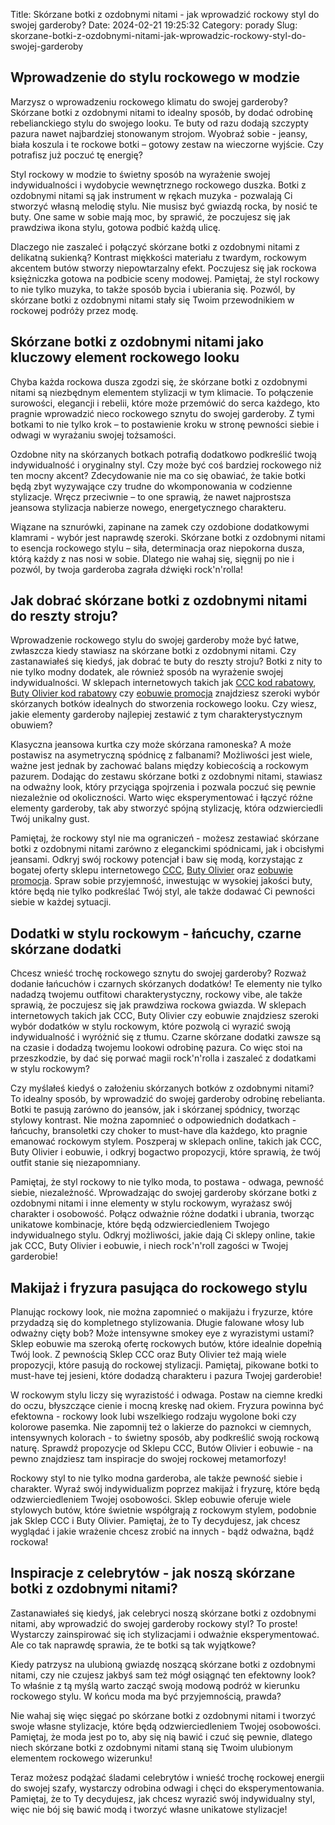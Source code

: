 Title: Skórzane botki z ozdobnymi nitami - jak wprowadzić rockowy styl do swojej garderoby?
Date: 2024-02-21 19:25:32
Category: porady
Slug: skorzane-botki-z-ozdobnymi-nitami-jak-wprowadzic-rockowy-styl-do-swojej-garderoby

## Wprowadzenie do stylu rockowego w modzie

Marzysz o wprowadzeniu rockowego klimatu do swojej garderoby? Skórzane botki z ozdobnymi nitami to idealny sposób, by dodać odrobinę rebelianckiego stylu do swojego looku. Te buty od razu dodają szczypty pazura nawet najbardziej stonowanym strojom. Wyobraź sobie - jeansy, biała koszula i te rockowe botki – gotowy zestaw na wieczorne wyjście. Czy potrafisz już poczuć tę energię?

Styl rockowy w modzie to świetny sposób na wyrażenie swojej indywidualności i wydobycie wewnętrznego rockowego duszka. Botki z ozdobnymi nitami są jak instrument w rękach muzyka - pozwalają Ci stworzyć własną melodię stylu. Nie musisz być gwiazdą rocka, by nosić te buty. One same w sobie mają moc, by sprawić, że poczujesz się jak prawdziwa ikona stylu, gotowa podbić każdą ulicę.

Dlaczego nie zaszaleć i połączyć skórzane botki z ozdobnymi nitami z delikatną sukienką? Kontrast miękkości materiału z twardym, rockowym akcentem butów stworzy niepowtarzalny efekt. Poczujesz się jak rockowa księżniczka gotowa na podbicie sceny modowej. Pamiętaj, że styl rockowy to nie tylko muzyka, to także sposób bycia i ubierania się. Pozwól, by skórzane botki z ozdobnymi nitami stały się Twoim przewodnikiem w rockowej podróży przez modę.


## Skórzane botki z ozdobnymi nitami jako kluczowy element rockowego looku

Chyba każda rockowa dusza zgodzi się, że skórzane botki z ozdobnymi nitami są niezbędnym elementem stylizacji w tym klimacie. To połączenie surowości, elegancji i rebelii, które może przemówić do serca każdego, kto pragnie wprowadzić nieco rockowego sznytu do swojej garderoby. Z tymi botkami to nie tylko krok – to postawienie kroku w stronę pewności siebie i odwagi w wyrażaniu swojej tożsamości.

Ozdobne nity na skórzanych botkach potrafią dodatkowo podkreślić twoją indywidualność i oryginalny styl. Czy może być coś bardziej rockowego niż ten mocny akcent? Zdecydowanie nie ma co się obawiać, że takie botki będą zbyt wyzywające czy trudne do wkomponowania w codzienne stylizacje. Wręcz przeciwnie – to one sprawią, że nawet najprostsza jeansowa stylizacja nabierze nowego, energetycznego charakteru.  

Wiązane na sznurówki, zapinane na zamek czy ozdobione dodatkowymi klamrami - wybór jest naprawdę szeroki. Skórzane botki z ozdobnymi nitami to esencja rockowego stylu – siła, determinacja oraz niepokorna dusza, którą każdy z nas nosi w sobie. Dlatego nie wahaj się, sięgnij po nie i pozwól, by twoja garderoba zagrała dźwięki rock&#x27;n&#x27;rolla!


## Jak dobrać skórzane botki z ozdobnymi nitami do reszty stroju?

Wprowadzenie rockowego stylu do swojej garderoby może być łatwe, zwłaszcza kiedy stawiasz na skórzane botki z ozdobnymi nitami. Czy zastanawiałeś się kiedyś, jak dobrać te buty do reszty stroju? Botki z nity to nie tylko modny dodatek, ale również sposób na wyrażenie swojej indywidualności. W sklepach internetowych takich jak [CCC kod rabatowy](https://klaverjasunie.nl/10-najpopularniejszych-modeli-lekkich-butow-sportowych-na-rynku-wiosnalato-2023), [Buty Olivier kod rabatowy](https://design-onweb.nl/luksusowe-mokasyny-eleganckie-buty-na-wiosne-dla-mezczyzn) czy [eobuwie promocja](https://ateliergr.nl/trendy-w-butach-do-biegania-jak-wybrac-najlepsze-obuwie-dla-siebie) znajdziesz szeroki wybór skórzanych botków idealnych do stworzenia rockowego looku. Czy wiesz, jakie elementy garderoby najlepiej zestawić z tym charakterystycznym obuwiem?

Klasyczna jeansowa kurtka czy może skórzana ramoneska? A może postawisz na asymetryczną spódnicę z falbanami? Możliwości jest wiele, ważne jest jednak by zachować balans między kobiecością a rockowym pazurem. Dodając do zestawu skórzane botki z ozdobnymi nitami, stawiasz na odważny look, który przyciąga spojrzenia i pozwala poczuć się pewnie niezależnie od okoliczności. Warto więc eksperymentować i łączyć różne elementy garderoby, tak aby stworzyć spójną stylizację, która odzwierciedli Twój unikalny gust.

Pamiętaj, że rockowy styl nie ma ograniczeń - możesz zestawiać skórzane botki z ozdobnymi nitami zarówno z eleganckimi spódnicami, jak i obcisłymi jeansami. Odkryj swój rockowy potencjał i baw się modą, korzystając z bogatej oferty sklepu internetowego [CCC](https://design-onweb.nl/najnowsze-trendy-w-kurtkach-wiosennych-jak-wybrac-idealny-model), [Buty Olivier](https://klaverjasunie.nl/rozkwit-haftowanych-koszul-w-polskich-sklepach-internetowych) oraz [eobuwie promocja](https://huisartsenpost-hoorn.nl/sniegowce-z-wyprofilowana-podeszwa-jakie-zalety-posiadaja-te-buty). Spraw sobie przyjemność, inwestując w wysokiej jakości buty, które będą nie tylko podkreślać Twój styl, ale także dodawać Ci pewności siebie w każdej sytuacji.


## Dodatki w stylu rockowym - łańcuchy, czarne skórzane dodatki

Chcesz wnieść trochę rockowego sznytu do swojej garderoby? Rozważ dodanie łańcuchów i czarnych skórzanych dodatków! Te elementy nie tylko nadadzą twojemu outfitowi charakterystyczny, rockowy vibe, ale także sprawią, że poczujesz się jak prawdziwa rockowa gwiazda. W sklepach internetowych takich jak CCC, Buty Olivier czy eobuwie znajdziesz szeroki wybór dodatków w stylu rockowym, które pozwolą ci wyrazić swoją indywidualność i wyróżnić się z tłumu. Czarne skórzane dodatki zawsze są na czasie i dodadzą twojemu lookowi odrobinę pazura. Co więc stoi na przeszkodzie, by dać się porwać magii rock&#x27;n&#x27;rolla i zaszaleć z dodatkami w stylu rockowym?

Czy myślałeś kiedyś o założeniu skórzanych botków z ozdobnymi nitami? To idealny sposób, by wprowadzić do swojej garderoby odrobinę rebelianta. Botki te pasują zarówno do jeansów, jak i skórzanej spódnicy, tworząc stylowy kontrast. Nie można zapomnieć o odpowiednich dodatkach - łańcuchy, bransoletki czy choker to must-have dla każdego, kto pragnie emanować rockowym stylem. Poszperaj w sklepach online, takich jak CCC, Buty Olivier i eobuwie, i odkryj bogactwo propozycji, które sprawią, że twój outfit stanie się niezapomniany.

Pamiętaj, że styl rockowy to nie tylko moda, to postawa - odwaga, pewność siebie, niezależność. Wprowadzając do swojej garderoby skórzane botki z ozdobnymi nitami i inne elementy w stylu rockowym, wyrażasz swój charakter i osobowość. Połącz odważnie różne dodatki i ubrania, tworząc unikatowe kombinacje, które będą odzwierciedleniem Twojego indywidualnego stylu. Odkryj możliwości, jakie dają Ci sklepy online, takie jak CCC, Buty Olivier i eobuwie, i niech rock&#x27;n&#x27;roll zagości w Twojej garderobie!


## Makijaż i fryzura pasująca do rockowego stylu

Planując rockowy look, nie można zapomnieć o makijażu i fryzurze, które przydadzą się do kompletnego stylizowania. Długie falowane włosy lub odważny cięty bob? Może intensywne smokey eye z wyrazistymi ustami? Sklep eobuwie ma szeroką ofertę rockowych butów, które idealnie dopełnią Twój look. Z pewnością Sklep CCC oraz Buty Olivier też mają wiele propozycji, które pasują do rockowej stylizacji. Pamiętaj, pikowane botki to must-have tej jesieni, które dodadzą charakteru i pazura Twojej garderobie!

W rockowym stylu liczy się wyrazistość i odwaga. Postaw na ciemne kredki do oczu, błyszczące cienie i mocną kreskę nad okiem. Fryzura powinna być efektowna - rockowy look lubi wszelkiego rodzaju wygolone boki czy kolorowe pasemka. Nie zapomnij też o lakierze do paznokci w ciemnych, intensywnych kolorach - to świetny sposób, aby podkreślić swoją rockową naturę. Sprawdź propozycje od Sklepu CCC, Butów Olivier i eobuwie - na pewno znajdziesz tam inspiracje do swojej rockowej metamorfozy!

Rockowy styl to nie tylko modna garderoba, ale także pewność siebie i charakter. Wyraź swój indywidualizm poprzez makijaż i fryzurę, które będą odzwierciedleniem Twojej osobowości. Sklep eobuwie oferuje wiele stylowych butów, które świetnie współgrają z rockowym stylem, podobnie jak Sklep CCC i Buty Olivier. Pamiętaj, że to Ty decydujesz, jak chcesz wyglądać i jakie wrażenie chcesz zrobić na innych - bądź odważna, bądź rockowa!


## Inspiracje z celebrytów - jak noszą skórzane botki z ozdobnymi nitami?

Zastanawiałeś się kiedyś, jak celebryci noszą skórzane botki z ozdobnymi nitami, aby wprowadzić do swojej garderoby rockowy styl? To proste! Wystarczy zainspirować się ich stylizacjami i odważnie eksperymentować. Ale co tak naprawdę sprawia, że te botki są tak wyjątkowe?

Kiedy patrzysz na ulubioną gwiazdę noszącą skórzane botki z ozdobnymi nitami, czy nie czujesz jakbyś sam też mógł osiągnąć ten efektowny look? To właśnie z tą myślą warto zacząć swoją modową podróż w kierunku rockowego stylu. W końcu moda ma być przyjemnością, prawda?

Nie wahaj się więc sięgać po skórzane botki z ozdobnymi nitami i tworzyć swoje własne stylizacje, które będą odzwierciedleniem Twojej osobowości. Pamiętaj, że moda jest po to, aby się nią bawić i czuć się pewnie, dlatego niech skórzane botki z ozdobnymi nitami staną się Twoim ulubionym elementem rockowego wizerunku!

Teraz możesz podążać śladami celebrytów i wnieść trochę rockowej energii do swojej szafy, wystarczy odrobina odwagi i chęci do eksperymentowania. Pamiętaj, że to Ty decydujesz, jak chcesz wyrazić swój indywidualny styl, więc nie bój się bawić modą i tworzyć własne unikatowe stylizacje!
